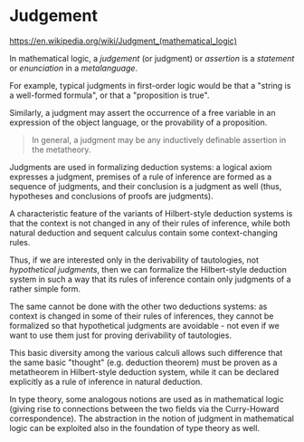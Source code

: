# Judgement

https://en.wikipedia.org/wiki/Judgment_(mathematical_logic)


In mathematical logic, a *judgement* (or judgment) or *assertion* is a *statement* or *enunciation* in a *metalanguage*.

For example, typical judgments in first-order logic would be that a "string is a well-formed formula", or that a "proposition is true".

Similarly, a judgment may assert the occurrence of a free variable in an expression of the object language, or the provability of a proposition.

>In general, a judgment may be any inductively definable assertion in the metatheory.

Judgments are used in formalizing deduction systems: a logical axiom expresses a judgment, premises of a rule of inference are formed as a sequence of judgments, and their conclusion is a judgment as well (thus, hypotheses and conclusions of proofs are judgments).

A characteristic feature of the variants of Hilbert-style deduction systems is that the context is not changed in any of their rules of inference, while both natural deduction and sequent calculus contain some context-changing rules.

Thus, if we are interested only in the derivability of tautologies, not *hypothetical judgments*, then we can formalize the Hilbert-style deduction system in such a way that its rules of inference contain only judgments of a rather simple form.

The same cannot be done with the other two deductions systems: as context is changed in some of their rules of inferences, they cannot be formalized so that hypothetical judgments are avoidable - not even if we want to use them just for proving derivability of tautologies.

This basic diversity among the various calculi allows such difference that the same basic "thought" (e.g. deduction theorem) must be proven as a metatheorem in Hilbert-style deduction system, while it can be declared explicitly as a rule of inference in natural deduction.

In type theory, some analogous notions are used as in mathematical logic (giving rise to connections between the two fields via the Curry-Howard correspondence). The abstraction in the notion of judgment in mathematical logic can be exploited also in the foundation of type theory as well.
